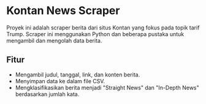 # Kontan News Scraper

Proyek ini adalah scraper berita dari situs Kontan yang fokus pada topik tarif Trump. Scraper ini menggunakan Python dan beberapa pustaka untuk mengambil dan mengolah data berita.

## Fitur

- Mengambil judul, tanggal, link, dan konten berita.
- Menyimpan data ke dalam file CSV.
- Mengklasifikasikan berita menjadi "Straight News" dan "In-Depth News" berdasarkan jumlah kata.
